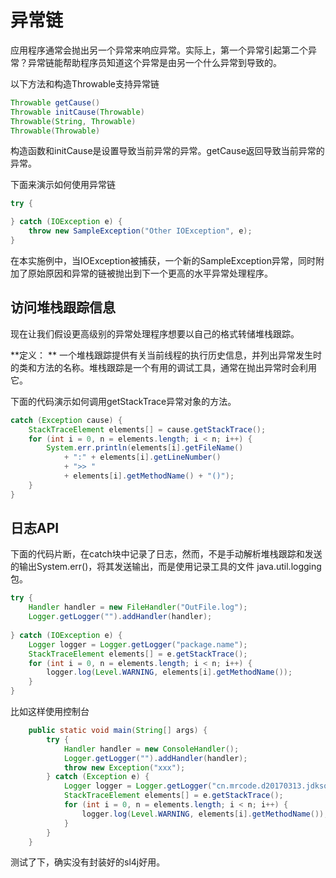 # 异常链
应用程序通常会抛出另一个异常来响应异常。实际上，第一个异常引起第二个异常？异常链能帮助程序员知道这个异常是由另一个什么异常到导致的。

以下方法和构造Throwable支持异常链
```java
Throwable getCause()
Throwable initCause(Throwable)
Throwable(String, Throwable)
Throwable(Throwable)
```

构造函数和initCause是设置导致当前异常的异常。getCause返回导致当前异常的异常。

下面来演示如何使用异常链
```java
try {

} catch (IOException e) {
    throw new SampleException("Other IOException", e);
}
```
在本实施例中，当IOException被捕获，一个新的SampleException异常，同时附加了原始原因和异常的链被抛出到下一个更高的水平异常处理程序。

## 访问堆栈跟踪信息
现在让我们假设更高级别的异常处理程序想要以自己的格式转储堆栈跟踪。

**定义： ** 一个堆栈跟踪提供有关当前线程的执行历史信息，并列出异常发生时的类和方法的名称。堆栈跟踪是一个有用的调试工具，通常在抛出异常时会利用它。

下面的代码演示如何调用getStackTrace异常对象的方法。
```java
catch (Exception cause) {
    StackTraceElement elements[] = cause.getStackTrace();
    for (int i = 0, n = elements.length; i < n; i++) {       
        System.err.println(elements[i].getFileName()
            + ":" + elements[i].getLineNumber() 
            + ">> "
            + elements[i].getMethodName() + "()");
    }
}
```

## 日志API
下面的代码片断，在catch块中记录了日志，然而，不是手动解析堆栈跟踪和发送的输出System.err()，将其发送输出，而是使用记录工具的文件 java.util.logging包。
```java
try {
    Handler handler = new FileHandler("OutFile.log");
    Logger.getLogger("").addHandler(handler);
    
} catch (IOException e) {
    Logger logger = Logger.getLogger("package.name"); 
    StackTraceElement elements[] = e.getStackTrace();
    for (int i = 0, n = elements.length; i < n; i++) {
        logger.log(Level.WARNING, elements[i].getMethodName());
    }
}
```

比如这样使用控制台
```java
    public static void main(String[] args) {
        try {
            Handler handler = new ConsoleHandler();
            Logger.getLogger("").addHandler(handler);
            throw new Exception("xxx");
        } catch (Exception e) {
            Logger logger = Logger.getLogger("cn.mrcode.d20170313.jdksourcescode");
            StackTraceElement elements[] = e.getStackTrace();
            for (int i = 0, n = elements.length; i < n; i++) {
                logger.log(Level.WARNING, elements[i].getMethodName());
            }
        }
    }
```

测试了下，确实没有封装好的sl4j好用。
